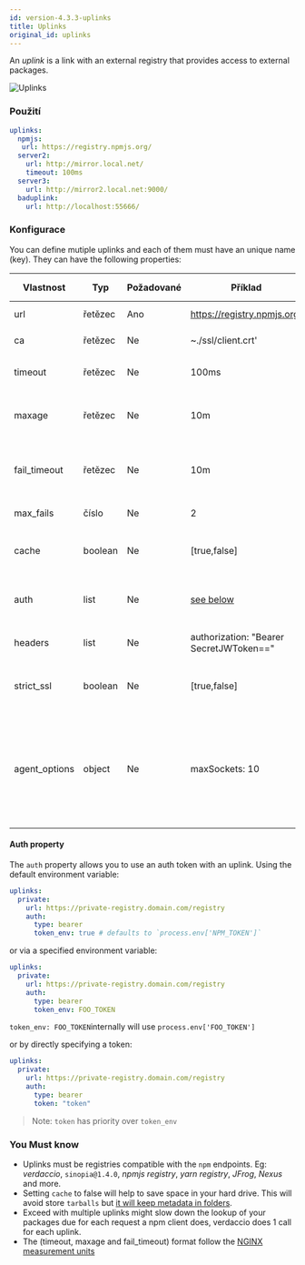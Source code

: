 ```yaml
---
id: version-4.3.3-uplinks
title: Uplinks
original_id: uplinks
---
```


An *uplink* is a link with an external registry that provides access to external packages.

![Uplinks](https://user-images.githubusercontent.com/558752/52976233-fb0e3980-33c8-11e9-8eea-5415e6018144.png)

### Použití

```yaml
uplinks:
  npmjs:
   url: https://registry.npmjs.org/
  server2:
    url: http://mirror.local.net/
    timeout: 100ms
  server3:
    url: http://mirror2.local.net:9000/
  baduplink:
    url: http://localhost:55666/
```
### Konfigurace

You can define mutiple uplinks and each of them must have an unique name (key). They can have the following properties:

| Vlastnost     | Typ     | Požadované | Příklad                                 | Podpora  | Popis                                                                                                                                                                    | Výchozí hodnota |
| ------------- | ------- | ---------- | --------------------------------------- | -------- | ------------------------------------------------------------------------------------------------------------------------------------------------------------------------ | --------------- |
| url           | řetězec | Ano        | https://registry.npmjs.org/             | všechny  | The registry url                                                                                                                                                         | npmjs           |
| ca            | řetězec | Ne         | ~./ssl/client.crt'                      | všechny  | SSL path certificate                                                                                                                                                     | No default      |
| timeout       | řetězec | Ne         | 100ms                                   | všechny  | set new timeout for the request                                                                                                                                          | 30s             |
| maxage        | řetězec | Ne         | 10m                                     | všechny  | the time threshold to the cache is valid                                                                                                                                 | 2m              |
| fail_timeout  | řetězec | Ne         | 10m                                     | všechny  | defines max time when a request becomes a failure                                                                                                                        | 5m              |
| max_fails     | číslo   | Ne         | 2                                       | všechny  | limit maximun failure request                                                                                                                                            | 2               |
| cache         | boolean | Ne         | [true,false]                            | >= 2.1   | cache all remote tarballs in storage                                                                                                                                     | true            |
| auth          | list    | Ne         | [see below](uplinks.md#auth-property)   | >= 2.5   | assigns the header 'Authorization' [more info](http://blog.npmjs.org/post/118393368555/deploying-with-npm-private-modules)                                               | disabled        |
| headers       | list    | Ne         | authorization: "Bearer SecretJWToken==" | všechny  | list of custom headers for the uplink                                                                                                                                    | disabled        |
| strict_ssl    | boolean | Ne         | [true,false]                            | >= 3.0   | If true, requires SSL certificates be valid.                                                                                                                             | true            |
| agent_options | object  | Ne         | maxSockets: 10                          | >= 4.0.2 | options for the HTTP or HTTPS Agent responsible for managing uplink connection persistence and reuse [more info](https://nodejs.org/api/http.html#http_class_http_agent) | No default      |

#### Auth property

The `auth` property allows you to use an auth token with an uplink. Using the default environment variable:

```yaml
uplinks:
  private:
    url: https://private-registry.domain.com/registry
    auth:
      type: bearer
      token_env: true # defaults to `process.env['NPM_TOKEN']`
```

or via a specified environment variable:

```yaml
uplinks:
  private:
    url: https://private-registry.domain.com/registry
    auth:
      type: bearer
      token_env: FOO_TOKEN
```

`token_env: FOO_TOKEN`internally will use `process.env['FOO_TOKEN']`

or by directly specifying a token:

```yaml
uplinks:
  private:
    url: https://private-registry.domain.com/registry
    auth:
      type: bearer
      token: "token"
```

> Note: `token` has priority over `token_env`

### You Must know

* Uplinks must be registries compatible with the `npm` endpoints. Eg: *verdaccio*, `sinopia@1.4.0`, *npmjs registry*, *yarn registry*, *JFrog*, *Nexus* and more.
* Setting `cache` to false will help to save space in your hard drive. This will avoid store `tarballs` but [it will keep metadata in folders](https://github.com/verdaccio/verdaccio/issues/391).
* Exceed with multiple uplinks might slow down the lookup of your packages due for each request a npm client does, verdaccio does 1 call for each uplink.
* The (timeout, maxage and fail_timeout) format follow the [NGINX measurement units](http://nginx.org/en/docs/syntax.html)
